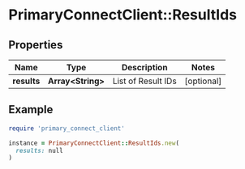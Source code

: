 # PrimaryConnectClient::ResultIds

## Properties

| Name | Type | Description | Notes |
| ---- | ---- | ----------- | ----- |
| **results** | **Array&lt;String&gt;** | List of Result IDs | [optional] |

## Example

```ruby
require 'primary_connect_client'

instance = PrimaryConnectClient::ResultIds.new(
  results: null
)
```

